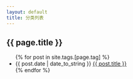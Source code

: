 ```yaml
---
layout: default
title: 分类列表
---
```

<h2>{{ page.title }} </h2>
<ul>
{% for post in site.tags.[page.tag] %}
<li>{{ post.date | date_to_string }} <a href="{{ site.baseurl }} {{ post.url }}">{{ post.title }} </a>
</li>
{% endfor %}
</ul>
